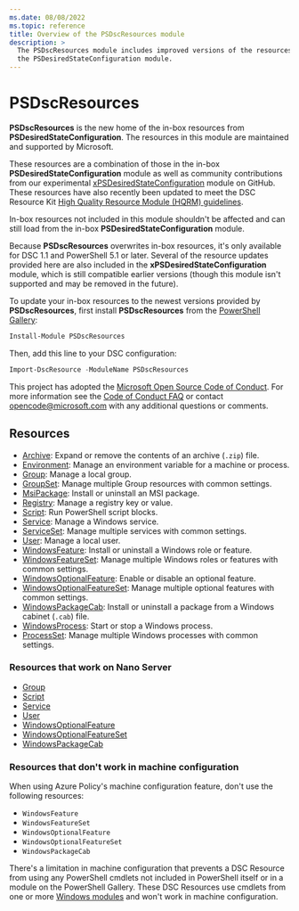 ```yaml
---
ms.date: 08/08/2022
ms.topic: reference
title: Overview of the PSDscResources module
description: >
  The PSDscResources module includes improved versions of the resources found in earlier versions of
  the PSDesiredStateConfiguration module.
---
```


# PSDscResources

**PSDscResources** is the new home of the in-box resources from **PSDesiredStateConfiguration**. The
resources in this module are maintained and supported by Microsoft.

These resources are a combination of those in the in-box **PSDesiredStateConfiguration** module as
well as community contributions from our experimental [xPSDesiredStateConfiguration][1] module on
GitHub. These resources have also recently been updated to meet the DSC Resource Kit
[High Quality Resource Module (HQRM) guidelines][2].

In-box resources not included in this module shouldn't be affected and can still load from the
in-box **PSDesiredStateConfiguration** module.

Because **PSDscResources** overwrites in-box resources, it's only available for DSC 1.1 and
PowerShell 5.1 or later. Several of the resource updates provided here are also included in the
**xPSDesiredStateConfiguration** module, which is still compatible earlier versions (though this
module isn't supported and may be removed in the future).

To update your in-box resources to the newest versions provided by **PSDscResources**, first install
**PSDscResources** from the [PowerShell Gallery][3]:

```powershell
Install-Module PSDscResources
```

Then, add this line to your DSC configuration:

```powershell
Import-DscResource -ModuleName PSDscResources
```

This project has adopted the [Microsoft Open Source Code of Conduct][4]. For more information see
the [Code of Conduct FAQ][5] or contact [opencode@microsoft.com][6] with any additional questions or
comments.

## Resources

- [Archive][7]: Expand or remove the contents of an archive (`.zip`) file.
- [Environment][8]: Manage an environment variable for a machine or process.
- [Group][9]: Manage a local group.
- [GroupSet][10]: Manage multiple Group resources with common settings.
- [MsiPackage][11]: Install or uninstall an MSI package.
- [Registry][12]: Manage a registry key or value.
- [Script][13]: Run PowerShell script blocks.
- [Service][14]: Manage a Windows service.
- [ServiceSet][15]: Manage multiple services with common settings.
- [User][16]: Manage a local user.
- [WindowsFeature][17]: Install or uninstall a Windows role or feature.
- [WindowsFeatureSet][18]: Manage multiple Windows roles or features with common settings.
- [WindowsOptionalFeature][19]: Enable or disable an optional feature.
- [WindowsOptionalFeatureSet][20]: Manage multiple optional features with common settings.
- [WindowsPackageCab][21]: Install or uninstall a package from a Windows cabinet (`.cab`) file.
- [WindowsProcess][22]: Start or stop a Windows process.
- [ProcessSet][23]: Manage multiple Windows processes with common settings.

### Resources that work on Nano Server

- [Group][9]
- [Script][13]
- [Service][14]
- [User][16]
- [WindowsOptionalFeature][19]
- [WindowsOptionalFeatureSet][20]
- [WindowsPackageCab][21]

### Resources that don't work in machine configuration

When using Azure Policy's machine configuration feature, don't use the following resources:

- `WindowsFeature`
- `WindowsFeatureSet`
- `WindowsOptionalFeature`
- `WindowsOptionalFeatureSet`
- `WindowsPackageCab`

There's a limitation in machine configuration that prevents a DSC Resource from using any PowerShell
cmdlets not included in PowerShell itself or in a module on the PowerShell Gallery. These DSC
Resources use cmdlets from one or more [Windows modules][24] and won't work in machine
configuration.

<!-- Reference Links -->

[1]: https://github.com/PowerShell/xPSDesiredStateConfiguration
[2]: https://github.com/PowerShell/DscResources/blob/master/HighQualityModuleGuidelines.md
[3]: https://powershellgallery.com
[4]: https://opensource.microsoft.com/codeofconduct/
[5]: https://opensource.microsoft.com/codeofconduct/faq/
[6]: mailto:opencode@microsoft.com
[7]: Resources/Archive/Archive.md
[8]: Resources/Environment/Environment.md
[9]: Resources/Group/Group.md
[10]: Resources/GroupSet/GroupSet.md
[11]: Resources/MsiPackage/MsiPackage.md
[12]: Resources/Registry/Registry.md
[13]: Resources/Script/Script.md
[14]: Resources/Service/Service.md
[15]: Resources/ServiceSet/ServiceSet.md
[16]: Resources/User/User.md
[17]: Resources/WindowsFeature/WindowsFeature.md
[18]: Resources/WindowsFeatureSet/WindowsFeatureSet.md
[19]: Resources/WindowsOptionalFeature/WindowsOptionalFeature.md
[20]: Resources/WindowsOptionalFeatureSet/WindowsOptionalFeatureSet.md
[21]: Resources/WindowsPackageCab/WindowsPackageCab.md
[22]: Resources/WindowsProcess/WindowsProcess.md
[23]: Resources/ProcessSet/ProcessSet.md
[24]: /powershell/windows/module-compatibility#module-list
